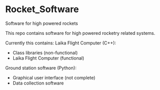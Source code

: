 # Rocket_Software
Software for high powered rockets

This repo contains software for high powered rocketry related systems.

Currently this contains:
Laika Flight Computer (C++):
- Class libraries (non-functional)
- Laika Flight Computer (functional)

Ground station software (Python):
- Graphical user interface (not complete)
- Data collection software
